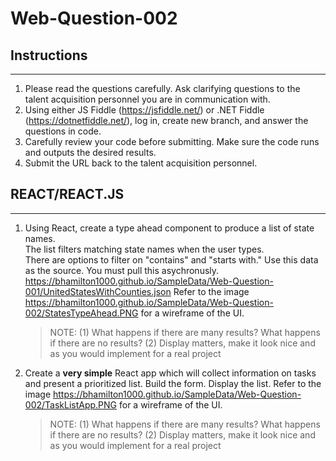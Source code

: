 # Web-Question-002

## Instructions
---
1.  Please read the questions carefully.  Ask clarifying questions to the talent acquisition personnel you are in communication with.
2.  Using either JS Fiddle (https://jsfiddle.net/) or .NET Fiddle (https://dotnetfiddle.net/), log in, create new branch, and answer the questions in code.
3.  Carefully review your code before submitting.  Make sure the code runs and outputs the desired results.
4.  Submit the URL back to the talent acquisition personnel.

## REACT/REACT.JS
---
1.  Using React, create a type ahead component to produce a list of state names.  
    The list filters matching state names when the user types.  
    There are options to filter on "contains" and "starts with."
    Use this data as the source.  You must pull this asychronusly.  https://bhamilton1000.github.io/SampleData/Web-Question-001/UnitedStatesWithCounties.json
    Refer to the image https://bhamilton1000.github.io/SampleData/Web-Question-002/StatesTypeAhead.PNG for a wireframe of the UI.
    
	> NOTE:	(1) What happens if there are many results?  What happens if there are no results?
          	(2) Display matters, make it look nice and as you would implement for a real project

2.  Create a **very simple** React app which will collect information on tasks and present a prioritized list.
	Build the form.
	Display the list.
	Refer to the image https://bhamilton1000.github.io/SampleData/Web-Question-002/TaskListApp.PNG for a wireframe of the UI.
	
	> NOTE:	(1) What happens if there are many results?  What happens if there are no results?
		(2) Display matters, make it look nice and as you would implement for a real project
